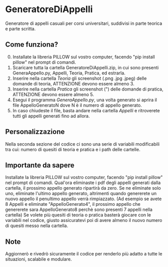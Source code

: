 # GeneratoreDiAppelli
Generatore di appelli casuali per corsi universitari, suddivisi in parte teorica e parte scritta.

## Come funziona?
0. Installate la libreria PILLOW sul vostro computer, facendo "pip install pillow" nel prompt di comandi.
2. Scaricare tutta la cartella GeneratoreDiAppelli.zip, in cui sono presenti GeneraAppello.py, Appelli, Teoria, Pratica, ed estrarla.
3. Inserire nella cartella *Teoria* gli screenshot (.png .jpg .jpeg) delle domande di teoria, ATTENZIONE devono essere almeno 3.
4. Inserire nella cartella *Pratica* gli screenshot (") delle domande di pratica, ATTENZIONE devono essere almeno 5.
5. Esegui il programma *GeneraAppello.py*, una volta generato si aprira il file AppelloGeneratoN dove N è il numero di appello generato.
6. In caso chiudeste il file, basta andare nella cartella *Appelli* e ritroverete tutti gli appelli generati fino ad allora.

## Personalizzazione
Nella seconda sezione del codice ci sono una serie di variabili modificabili tra cui: numero di quesiti di teoria e pratica e i path delle cartelle.

## Importante da sapere
Installate la libreria PILLOW sul vostro computer, facendo "pip install pillow" nel prompt di comandi.
Qual'ora eliminaste i pdf degli appelli generati dalla cartella, il prossimo appello generato ripartirà da zero. Se ne eliminate solo uno, eliminate l'ultimo appello generato, altrimenti quando genererete un nuovo appello il penultimo appello verrà rimpiazzato. (Ad esempio se avete 8 Appelli e eliminate "AppelloGenerato4", il prossimo appello che genererete sara AppelloGenerato8 perchè sono presenti 7 appelli nella cartella)
Se volete più quesiti di teoria o pratica basterà giocare con le variabili nel codice, giusto assicuratevi poi di avere almeno il nuovo numero di quesiti messo nella cartella.

## Note
Aggiornerò e rivedrò sicuramente il codice per renderlo più adatto a tutte le situazioni, scalabile e modulare.

